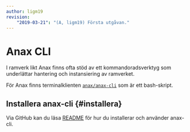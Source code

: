 ```yaml
---
author: ligm19
revision:
    "2019-03-21": "(A, ligm19) Första utgåvan."
---
```

Anax CLI
==========================

I ramverk likt Anax finns ofta stöd av ett kommandoradsverktyg som underlättar hantering och instansiering av ramverket.

För Anax finns terminalklienten [`anax/anax-cli`](https://github.com/canax/anax-cli) som är ett bash-skript.



Installera anax-cli {#installera}
--------------------------

Via GitHub kan du läsa [README](https://github.com/canax/anax-cli/blob/master/README.md) för hur du installerar och använder anax-cli.
